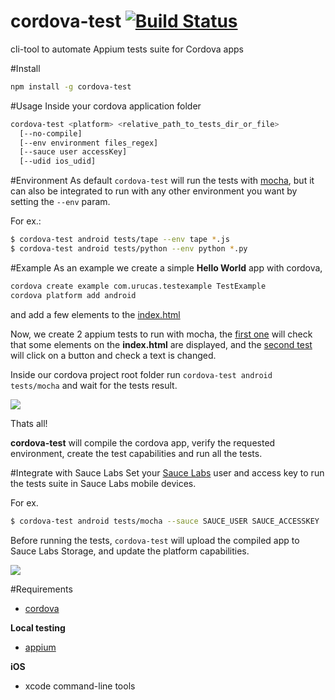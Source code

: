 # cordova-test [![Build Status](https://travis-ci.org/Urucas/cordova-test.svg)](https://travis-ci.org/Urucas/cordova-test)
cli-tool to automate Appium tests suite for Cordova apps

#Install
```bash
npm install -g cordova-test
```

#Usage
Inside your cordova application folder
```bash
cordova-test <platform> <relative_path_to_tests_dir_or_file> 
  [--no-compile] 
  [--env environment files_regex]
  [--sauce user accessKey]
  [--udid ios_udid]
```

#Environment
As default ```cordova-test``` will run the tests with [mocha](http://mochajs.org/), but it can also be integrated to run with any other environment you want by setting the ```--env``` param.

For ex.:
```bash
$ cordova-test android tests/tape --env tape *.js
$ cordova-test android tests/python --env python *.py
```

#Example
As an example we create a simple **Hello World** app with cordova,

```bash
cordova create example com.urucas.testexample TestExample
cordova platform add android
```
and add a few elements to the [index.html](https://github.com/Urucas/cordova-test/blob/master/example/www/index.html)

Now, we create 2 appium tests to run with mocha, the [first one](https://github.com/Urucas/cordova-test/blob/master/example/tests/mocha/1_index_test.js) will check that some elements on the **index.html** are displayed, and the [second test](https://github.com/Urucas/cordova-test/blob/master/example/tests/mocha/2_button_test.js) will click on a button and check a text is changed.

Inside our cordova project root folder run 
```cordova-test android tests/mocha``` 
and wait for the tests result.

<img src="https://raw.githubusercontent.com/Urucas/cordova-test/master/screen.png">

Thats all! 

**cordova-test** will compile the cordova app, verify the requested environment, create the test capabilities and run all the tests. 

#Integrate with Sauce Labs
Set your [Sauce Labs](https://saucelabs.com/) user and access key to run the tests suite in Sauce Labs mobile devices.

For ex. 
```bash
$ cordova-test android tests/mocha --sauce SAUCE_USER SAUCE_ACCESSKEY
```
Before running the tests, ```cordova-test``` will upload the compiled app to Sauce Labs Storage, and update the platform capabilities. 

<img src="https://raw.githubusercontent.com/Urucas/cordova-test/master/screen-sauce.png">

#Requirements
* [cordova](https://cordova.apache.org/)

**Local testing**
* [appium](https://github.com/appium/appium)

**iOS**
* xcode command-line tools

